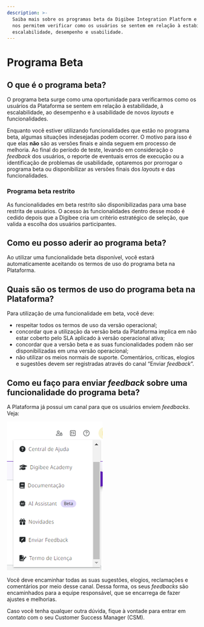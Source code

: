 ```yaml
---
description: >-
  Saiba mais sobre os programas beta da Digibee Integration Platform e como eles
  nos permitem verificar como os usuários se sentem em relação à estabilidade,
  escalabilidade, desempenho e usabilidade.
---
```


# Programa Beta

## O que é o programa beta? <a href="#h_8d67150df2" id="h_8d67150df2"></a>

O programa beta surge como uma oportunidade para verificarmos como os usuários da Plataforma se sentem em relação à estabilidade, à escalabilidade, ao desempenho e à usabilidade de novos _layouts_ e funcionalidades.

Enquanto você estiver utilizando funcionalidades que estão no programa beta, algumas situações indesejadas podem ocorrer. O motivo para isso é que elas **não** são as versões finais e ainda seguem em processo de melhoria. Ao final do período de teste, levando em consideração o _feedback_ dos usuários, o reporte de eventuais erros de execução ou a identificação de problemas de usabilidade, optaremos por prorrogar o programa beta ou disponibilizar as versões finais dos _layouts_ e das funcionalidades.

### Programa beta restrito <a href="#h_d59e60e1bd" id="h_d59e60e1bd"></a>

As funcionalidades em beta restrito são disponibilizadas para uma base restrita de usuários. O acesso às funcionalidades dentro desse modo é cedido depois que a Digibee cria um critério estratégico de seleção, que valida a escolha dos usuários participantes.

## Como eu posso aderir ao programa beta? <a href="#h_c563c8260b" id="h_c563c8260b"></a>

Ao utilizar uma funcionalidade beta disponível, você estará automaticamente aceitando os termos de uso do programa beta na Plataforma.

## Quais são os termos de uso do programa beta na Plataforma? <a href="#h_9abaed3aa1" id="h_9abaed3aa1"></a>

Para utilização de uma funcionalidade em beta, você deve:

* respeitar todos os termos de uso da versão operacional;
* concordar que a utilização da versão beta da Plataforma implica em não estar coberto pelo SLA aplicado à versão operacional ativa;
* concordar que a versão beta e as suas funcionalidades podem não ser disponibilizadas em uma versão operacional;
* não utilizar os meios normais de suporte. Comentários, críticas, elogios e sugestões devem ser registradas através do canal “Enviar _feedback_”.

## Como eu faço para enviar _feedback_ sobre uma funcionalidade do programa beta? <a href="#h_5e8c41fa73" id="h_5e8c41fa73"></a>

A Plataforma já possui um canal para que os usuários enviem _feedbacks_. Veja:

![](<../.gitbook/assets/Beta PT.png>)

Você deve encaminhar todas as suas sugestões, elogios, reclamações e comentários por meio desse canal. Dessa forma, os seus _feedbacks_ são encaminhados para a equipe responsável, que se encarrega de fazer ajustes e melhorias.

Caso você tenha qualquer outra dúvida, fique à vontade para entrar em contato com o seu Customer Success Manager (CSM).

